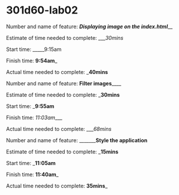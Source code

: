 # 301d60-lab02
Number and name of feature: _______________Displaying image on the index.html_________________

Estimate of time needed to complete: ____30mins_

Start time: _____9:15am

Finish time: __9:54am___

Actual time needed to complete: ___40mins__




Number and name of feature: ______________Filter images__________________

Estimate of time needed to complete: ___30mins__

Start time: ___9:55am__

Finish time: _11:03am____

Actual time needed to complete: ____68mins_



Number and name of feature: _______________Style the application________

Estimate of time needed to complete: ___15mins__

Start time: ___11:05am__

Finish time: __11:40am___

Actual time needed to complete: __35mins___